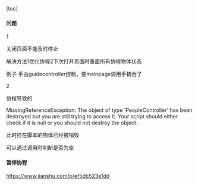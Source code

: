 [toc]

#### 问题

1

关闭页面不能及时停止

解决方法1优化协程2下次打开页面时重置所有协程物体状态

例子 手由guidecontroller控制，要mainpage调用手耦合了

2

协程导致的

MissingReferenceException: The object of type 'PeopleController' has been destroyed but you are still trying to access it.
Your script should either check if it is null or you should not destroy the object.

此时挂在脚本的物体已经被销毁

可以通过调用时判断是否为空



#### 暂停协程

https://www.jianshu.com/p/ef5db523e1dd



